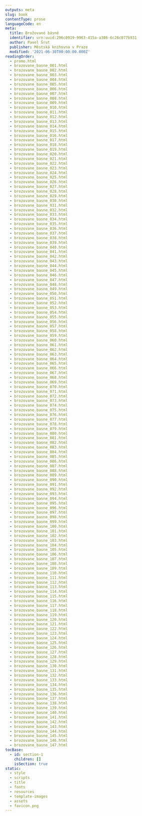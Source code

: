 ```yaml
---
outputs: meta
slug: book
contentType: prose
languageCode: en
meta:
  title: Brožované básně
  identifier: urn:uuid:296c0919-9963-415a-a386-6c26c077b931
  author: Pavel Šrut
  publisher: Městská knihovna v Praze
  modified: '2021-06-30T00:00:00.000Z'
readingOrder:
  - promo.html
  - brozovane_basne_001.html
  - brozovane_basne_002.html
  - brozovane_basne_003.html
  - brozovane_basne_004.html
  - brozovane_basne_005.html
  - brozovane_basne_006.html
  - brozovane_basne_007.html
  - brozovane_basne_008.html
  - brozovane_basne_009.html
  - brozovane_basne_010.html
  - brozovane_basne_011.html
  - brozovane_basne_012.html
  - brozovane_basne_013.html
  - brozovane_basne_014.html
  - brozovane_basne_015.html
  - brozovane_basne_016.html
  - brozovane_basne_017.html
  - brozovane_basne_018.html
  - brozovane_basne_019.html
  - brozovane_basne_020.html
  - brozovane_basne_021.html
  - brozovane_basne_022.html
  - brozovane_basne_023.html
  - brozovane_basne_024.html
  - brozovane_basne_025.html
  - brozovane_basne_026.html
  - brozovane_basne_027.html
  - brozovane_basne_028.html
  - brozovane_basne_029.html
  - brozovane_basne_030.html
  - brozovane_basne_031.html
  - brozovane_basne_032.html
  - brozovane_basne_033.html
  - brozovane_basne_034.html
  - brozovane_basne_035.html
  - brozovane_basne_036.html
  - brozovane_basne_037.html
  - brozovane_basne_038.html
  - brozovane_basne_039.html
  - brozovane_basne_040.html
  - brozovane_basne_041.html
  - brozovane_basne_042.html
  - brozovane_basne_043.html
  - brozovane_basne_044.html
  - brozovane_basne_045.html
  - brozovane_basne_046.html
  - brozovane_basne_047.html
  - brozovane_basne_048.html
  - brozovane_basne_049.html
  - brozovane_basne_050.html
  - brozovane_basne_051.html
  - brozovane_basne_052.html
  - brozovane_basne_053.html
  - brozovane_basne_054.html
  - brozovane_basne_055.html
  - brozovane_basne_056.html
  - brozovane_basne_057.html
  - brozovane_basne_058.html
  - brozovane_basne_059.html
  - brozovane_basne_060.html
  - brozovane_basne_061.html
  - brozovane_basne_062.html
  - brozovane_basne_063.html
  - brozovane_basne_064.html
  - brozovane_basne_065.html
  - brozovane_basne_066.html
  - brozovane_basne_067.html
  - brozovane_basne_068.html
  - brozovane_basne_069.html
  - brozovane_basne_070.html
  - brozovane_basne_071.html
  - brozovane_basne_072.html
  - brozovane_basne_073.html
  - brozovane_basne_074.html
  - brozovane_basne_075.html
  - brozovane_basne_076.html
  - brozovane_basne_077.html
  - brozovane_basne_078.html
  - brozovane_basne_079.html
  - brozovane_basne_080.html
  - brozovane_basne_081.html
  - brozovane_basne_082.html
  - brozovane_basne_083.html
  - brozovane_basne_084.html
  - brozovane_basne_085.html
  - brozovane_basne_086.html
  - brozovane_basne_087.html
  - brozovane_basne_088.html
  - brozovane_basne_089.html
  - brozovane_basne_090.html
  - brozovane_basne_091.html
  - brozovane_basne_092.html
  - brozovane_basne_093.html
  - brozovane_basne_094.html
  - brozovane_basne_095.html
  - brozovane_basne_096.html
  - brozovane_basne_097.html
  - brozovane_basne_098.html
  - brozovane_basne_099.html
  - brozovane_basne_100.html
  - brozovane_basne_101.html
  - brozovane_basne_102.html
  - brozovane_basne_103.html
  - brozovane_basne_104.html
  - brozovane_basne_105.html
  - brozovane_basne_106.html
  - brozovane_basne_107.html
  - brozovane_basne_108.html
  - brozovane_basne_109.html
  - brozovane_basne_110.html
  - brozovane_basne_111.html
  - brozovane_basne_112.html
  - brozovane_basne_113.html
  - brozovane_basne_114.html
  - brozovane_basne_115.html
  - brozovane_basne_116.html
  - brozovane_basne_117.html
  - brozovane_basne_118.html
  - brozovane_basne_119.html
  - brozovane_basne_120.html
  - brozovane_basne_121.html
  - brozovane_basne_122.html
  - brozovane_basne_123.html
  - brozovane_basne_124.html
  - brozovane_basne_125.html
  - brozovane_basne_126.html
  - brozovane_basne_127.html
  - brozovane_basne_128.html
  - brozovane_basne_129.html
  - brozovane_basne_130.html
  - brozovane_basne_131.html
  - brozovane_basne_132.html
  - brozovane_basne_133.html
  - brozovane_basne_134.html
  - brozovane_basne_135.html
  - brozovane_basne_136.html
  - brozovane_basne_137.html
  - brozovane_basne_138.html
  - brozovane_basne_139.html
  - brozovane_basne_140.html
  - brozovane_basne_141.html
  - brozovane_basne_142.html
  - brozovane_basne_143.html
  - brozovane_basne_144.html
  - brozovane_basne_145.html
  - brozovane_basne_146.html
  - brozovane_basne_147.html
tocBase:
  - id: section-1
    children: []
    isSection: true
static:
  - style
  - scripts
  - title
  - fonts
  - resources
  - template-images
  - assets
  - favicon.png
---
```

